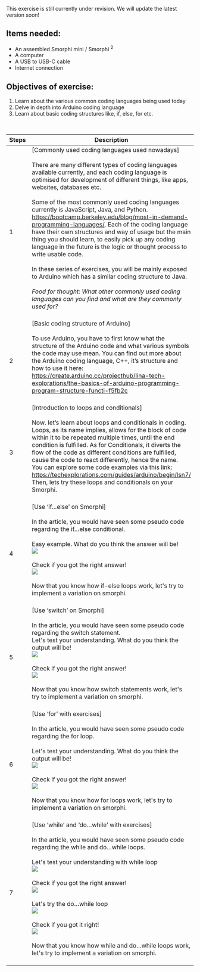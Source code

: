 This exercise is still currently under revision. We will update the latest version soon!
## Items needed:
* An assembled Smorphi mini / Smorphi <sup>2</sup>
* A computer
* A USB to USB-C cable
* Internet connection
## Objectives of exercise:
1. Learn about the various common coding languages being used today
2. Delve in depth into Arduino coding language
3. Learn about basic coding structures like, if, else, for etc.

<br />

Steps | Description
-- | --
1 | [Commonly used coding languages used nowadays]<br><br />There are many different types of coding languages available currently, and each coding language is optimised for development of different things, like apps, websites, databases etc.<br /><br />Some of the most commonly used coding languages currently is JavaScript, Java, and Python. https://bootcamp.berkeley.edu/blog/most-in-demand-programming-languages/. Each of the coding language have their own structures and way of usage but the main thing you should learn, to easily pick up any coding language in the future is the logic or thought process to write usable code.<br /><br />In these series of exercises, you will be mainly exposed to Arduino which has a similar coding structure to Java.<br /><br />_Food for thought: What other commonly used coding languages can you find and what are they commonly used for?_<br /><br />
2 | [Basic coding structure of Arduino]<br><br />To use Arduino, you have to first know what the structure of the Arduino code and what various symbols the code may use mean. You can find out more about the Arduino coding language, C++, it’s structure and how to use it here: https://create.arduino.cc/projecthub/lina-tech-explorations/the-basics-of-arduino-programming-program-structure-functi-f5fb2c<br /><br />
3 | [Introduction to loops and conditionals]<br><br />Now. let’s learn about loops and conditionals in coding. Loops, as its name implies, allows for the block of code within it to be repeated multiple times, until the end condition is fulfilled. As for Conditionals, it diverts the flow of the code as different conditions are fulfilled, cause the code to react differently, hence the name.<br />You can explore some code examples via this link: https://techexplorations.com/guides/arduino/begin/lsn7/ <br />Then, lets try these loops and conditionals on your Smorphi.<br /><br />
4 | [Use ‘if…else’ on Smorphi]<br><br />In the article, you would have seen some pseudo code regarding the if…else conditional. <br> </br> Easy example. What do you think the answer will be!</br> ![](https://github.com/WefaaRobotics/Smorphi-Wiki/blob/main/Robot%20exercises%20images/4/if%20else%2014-11.jpg)<br></br>Check if you got the right answer! <br> ![](https://github.com/WefaaRobotics/Smorphi-Wiki/blob/main/Robot%20exercises%20images/4/if%20else%2014-11%20answer.jpg)<br></br>Now that you know how if-else loops work, let's try to implement a variation on smorphi.<br /><br />
5 | [Use ‘switch’ on Smorphi]<br><br />In the article, you would have seen some pseudo code regarding the switch statement. </br> Let's test your understanding. What do you think the output will be! <br>![](https://github.com/WefaaRobotics/Smorphi-Wiki/blob/main/Robot%20exercises%20images/4/switch%20sample.jpg) <br></br> Check if you got the right answer! <br>![](https://github.com/WefaaRobotics/Smorphi-Wiki/blob/main/Robot%20exercises%20images/4/switch%20answer.jpg) <br></br> Now that you know how switch statements work, let's try to implement a variation on smorphi.<br /><br />
6 | [Use ‘for’ with exercises]<br><br />In the article, you would have seen some pseudo code regarding the for loop. <br></br> Let's test your understanding. What do you think the output will be! </br> ![](https://github.com/WefaaRobotics/Smorphi-Wiki/blob/main/Robot%20exercises%20images/4/for%20loop%2014-11.jpg)<br></br> Check if you got the right answer!</br> ![](https://github.com/WefaaRobotics/Smorphi-Wiki/blob/main/Robot%20exercises%20images/4/for%20loop%2014-11%20answer.jpg) <br></br> Now that you know how for loops work, let's try to implement a variation on smorphi.<br /><br />
7 | [Use ‘while’ and ‘do…while’ with exercises] <br><br />In the article, you would have seen some pseudo code regarding the while and do…while loops. <br></br> Let's test your understanding with while loop </br> ![](https://github.com/WefaaRobotics/Smorphi-Wiki/blob/main/Robot%20exercises%20images/4/while%2014-11.jpg)<br></br> Check if you got the right answer!</br> ![](https://github.com/WefaaRobotics/Smorphi-Wiki/blob/main/Robot%20exercises%20images/4/while%2014-11%20answer.jpg) <br></br> Let's try the do…while loop <br>![](https://github.com/WefaaRobotics/Smorphi-Wiki/blob/main/Robot%20exercises%20images/4/do%20while%2014-11.jpg)<br></br> Check if you got it right!<br>![](https://github.com/WefaaRobotics/Smorphi-Wiki/blob/main/Robot%20exercises%20images/4/while%2014-11%20answer.jpg) <br></br>Now that you know how while and do…while loops work, let's try to implement a variation on smorphi.<br /><br />
